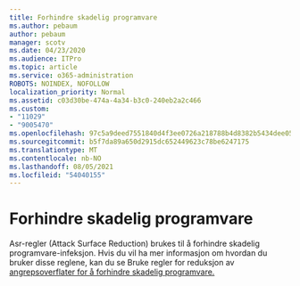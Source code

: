 ```yaml
---
title: Forhindre skadelig programvare
ms.author: pebaum
author: pebaum
manager: scotv
ms.date: 04/23/2020
ms.audience: ITPro
ms.topic: article
ms.service: o365-administration
ROBOTS: NOINDEX, NOFOLLOW
localization_priority: Normal
ms.assetid: c03d30be-474a-4a34-b3c0-240eb2a2c466
ms.custom:
- "11029"
- "9005470"
ms.openlocfilehash: 97c5a9deed7551840d4f3ee0726a218788b4d8382b5434dee0566b0021d67cc9
ms.sourcegitcommit: b5f7da89a650d2915dc652449623c78be6247175
ms.translationtype: MT
ms.contentlocale: nb-NO
ms.lasthandoff: 08/05/2021
ms.locfileid: "54040155"
---
```

# <a name="prevent-malware-infection"></a>Forhindre skadelig programvare

Asr-regler (Attack Surface Reduction) brukes til å forhindre skadelig programvare-infeksjon. Hvis du vil ha mer informasjon om hvordan du bruker disse reglene, kan du se Bruke regler for reduksjon av [angrepsoverflater for å forhindre skadelig programvare.](https://docs.microsoft.com/microsoft-365/security/defender-endpoint/attack-surface-reduction?view=o365-worldwide#attack-surface-reduction-rules)